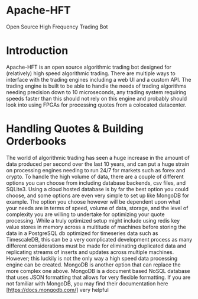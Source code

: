 # Apache-HFT
Open Source High Frequency Trading Bot


# Introduction
Apache-HFT is an open source algorithmic trading bot designed for (relatively) high speed algorithmic trading. There are multiple ways to interface with the trading engines including a web UI and a custom API. The trading engine is built to be able to handle the needs of trading algorithms needing precision down to 10 microseconds, any trading system requiring speeds faster than this should not rely on this
engine and probably should look into using FPGAs for processing quotes from a colocated datacenter. 


# Handling Quotes & Building Orderbooks
The world of algorithmic trading has seen a huge increase in the amount of data produced per second over the last 10 years, and can put a huge strain on processing engines needing to run 24/7 for markets such as forex and crypto. To handle the high volume of data, there are a couple of different options you can choose from including database backends, csv files, and SQLite3. Using a cloud hosted database is by far the best option you could choose, and some options are even very simple to set up like MongoDB for example. The option you choose however will be dependent upon what your needs are in terms of speed, volume of data, storage, and the level of complexity you are willing to undertake for optimizing your quote processing. While a truly optimized setup might include using redis key value stores in memory across a multitude of machines before storing the data in a PostgreSQL db optimized for timeseries data such as TimescaleDB, this can be a very complicated development process as many different considerations must be made for eliminating duplicated data and replicating streams of inserts and updates across multiple machines. However; this luckily is not the only way a high speed data processing engine can be created. MongoDB is another option that can replace the more complex one above. MongoDB is a document based NoSQL database that uses JSON formatting that allows for very flexible formatting. If you are not familiar with MongoDB, you may find their documentation here [https://docs.mongodb.com/] very helpful 

